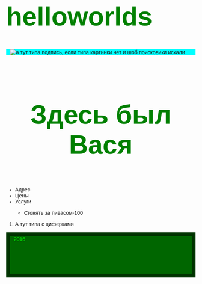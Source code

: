 # helloworlds
<!DOCTYPE html5> 
<html> 
  <head> 
    <meta charset="utf-8"> 
    <link rel="stylesheet" type="text/css" href="style.css"> 
    <title>ХАЛЯВА ПРИДИ</title> 
  </head> 
    <style>
    body { 
    margin: 0; 
    font-family: arial; sans-sarif; 
    } 
    h1 { 
    color: green; 
    font-size: 70px; 
    } 
    .header {background-color: 00FFFF; 
    } 
    .container{ 
    width: 980; 
    margin: 10px 10px; 
    } 
    .logo { 
    } 
    .big-image{ 
    text-align: center; 
    padding:10px 0; 
    } 
    .content { 
    } 
    .footer { 
    border: 10px solid #003300; 
    background-color: #006600; 
    height: 100px; 
    color: #00ff00; 
    padding-left: 10px; 
    } 
    </style>
      <body> 
      <div class="header"> 
       <div class="container"> 
         <div class="logo"> 
         <img src="Безымянный.png" alt="а тут типа подпись, если типа картинки нет и шоб поисковики искали"> 
          </div> 
        </div> 
      </div> 
      <div class="big-image"> 
      <h1>Здесь был Вася</h1> 
      </div> 
      <div class="content"> 
      <ul> 
          <li>Адрес </li> 
          <li>Цены</li> 
          <li>Услуги</li> 
        <ul> 
         <li>Сгонять за пивасом-100</li> 
        </ul> 
      </ul> 
      <ol> 
      <li>А тут типа с циферками</li> 
      </ol> 
      </div> 
      <div class="footer"> 
      2016 
      </div> 
      </body> 
</html>

